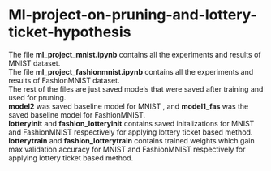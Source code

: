 # Ml-project-on-pruning-and-lottery-ticket-hypothesis
The file **ml_project_mnist.ipynb** contains all the experiments and results of MNIST dataset.<br />
The file **ml_project_fashionmnist.ipynb** contains all the experiments and results of FashionMNIST dataset.<br />
The rest of the files are just saved models that were saved after training and used for pruning.<br />
**model2** was saved baseline model for MNIST , and **model1_fas** was the saved baseline model for FashionMNIST.<br />
**lotteryinit** and **fashion_lotteryinit** contains saved initalizations for MNIST and FashionMNIST respectively for applying lottery ticket based method.<br />
**lotterytrain** and **fashion_lotterytrain** contains trained weights which gain max validation accuracy for MNIST and FashionMNIST respectively for applying lottery ticket based method.<br />
